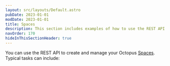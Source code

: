 ```yaml
---
layout: src/layouts/Default.astro
pubDate: 2023-01-01
modDate: 2023-01-01
title: Spaces
description: This section includes examples of how to use the REST API to create and manage spaces in Octopus.
navOrder: 170
hideInThisSectionHeader: true
---
```

You can use the REST API to create and manage your Octopus [Spaces](/docs/administration/spaces/). Typical tasks can include:
